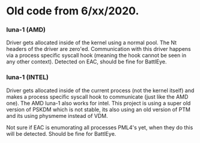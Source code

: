 # Old code from 6/xx/2020.
### luna-1 (AMD)

Driver gets allocated inside of the kernel using a normal pool. The Nt headers of the driver are zero'ed. Communication with this driver happens via a process specific
syscall hook (meaning the hook cannot be seen in any other context). Detected on EAC, should be fine for BattlEye.


### luna-1 (INTEL)

Driver gets allocated inside of the current process (not the kernel itself) and makes a process specific syscall hook to communicate (just like the AMD one). The AMD luna-1
also works for intel. This project is using a super old version of PSKDM which is not stable, its also using an old version of PTM and its using physmeme instead of VDM.

Not sure if EAC is enumorating all processes PML4's yet, when they do this will be detected. Should be fine for BattlEye.

